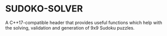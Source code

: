# SUDOKO-SOLVER
A C++17-compatible header that provides useful functions which help with the solving, validation and generation of 9x9 Sudoku puzzles.

